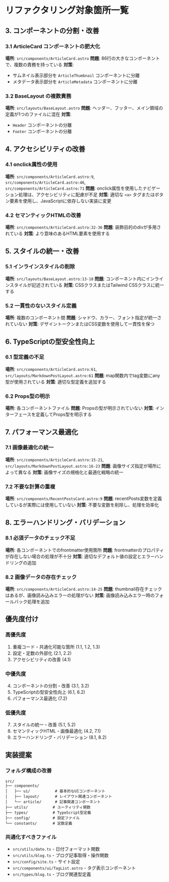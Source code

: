 # リファクタリング対象箇所一覧

## 3. コンポーネントの分割・改善

### 3.1 ArticleCard コンポーネントの肥大化
**場所**: `src/components/ArticleCard.astro`
**問題**: 86行の大きなコンポーネントで、複数の責務を持っている
**対策**: 
- サムネイル表示部分を `ArticleThumbnail` コンポーネントに分離
- メタデータ表示部分を `ArticleMetadata` コンポーネントに分離

### 3.2 BaseLayout の複数責務
**場所**: `src/layouts/BaseLayout.astro`
**問題**: ヘッダー、フッター、メイン領域の定義が1つのファイルに混在
**対策**: 
- `Header` コンポーネントの分離
- `Footer` コンポーネントの分離

## 4. アクセシビリティの改善

### 4.1 onclick属性の使用
**場所**: `src/components/ArticleCard.astro:9`, `src/components/ArticleCard.astro:46`, `src/components/ArticleCard.astro:71`
**問題**: onclick属性を使用したナビゲーション処理は、アクセシビリティに配慮が不足
**対策**: 適切な `<a>` タグまたはボタン要素を使用し、JavaScriptに依存しない実装に変更

### 4.2 セマンティックHTMLの改善
**場所**: `src/components/ArticleCard.astro:32-36`
**問題**: 装飾目的のdivが多用されている
**対策**: より意味のあるHTML要素を使用する

## 5. スタイルの統一・改善

### 5.1 インラインスタイルの削除
**場所**: `src/layouts/BaseLayout.astro:13-18`
**問題**: コンポーネント内にインラインスタイルが記述されている
**対策**: CSSクラスまたはTailwind CSSクラスに統一する

### 5.2 一貫性のないスタイル定義
**場所**: 複数のコンポーネント間
**問題**: シャドウ、カラー、フォント指定が統一されていない
**対策**: デザイントークンまたはCSS変数を使用して一貫性を保つ

## 6. TypeScriptの型安全性向上

### 6.1 型定義の不足
**場所**: `src/components/ArticleCard.astro:61`, `src/layouts/MarkdownPostLayout.astro:61`
**問題**: map関数内でtag変数にany型が使用されている
**対策**: 適切な型定義を追加する

### 6.2 Props型の明示
**場所**: 各コンポーネントファイル
**問題**: Propsの型が明示されていない
**対策**: インターフェースを定義してProps型を明示する

## 7. パフォーマンス最適化

### 7.1 画像最適化の統一
**場所**: `src/components/ArticleCard.astro:15-21`, `src/layouts/MarkdownPostLayout.astro:16-23`
**問題**: 画像サイズ指定が場所によって異なる
**対策**: 画像サイズの規格化と最適化戦略の統一

### 7.2 不要な計算の重複
**場所**: `src/components/RecentPostsCard.astro:9`
**問題**: recentPosts変数を定義しているが実際には使用していない
**対策**: 不要な変数を削除し、処理を効率化

## 8. エラーハンドリング・バリデーション

### 8.1 必須データのチェック不足
**場所**: 各コンポーネントでのfrontmatter使用箇所
**問題**: frontmatterのプロパティが存在しない場合の処理が不十分
**対策**: 適切なデフォルト値の設定とエラーハンドリングの追加

### 8.2 画像データの存在チェック
**場所**: `src/components/ArticleCard.astro:14-25`
**問題**: thumbnail存在チェックはあるが、画像読み込みエラーの処理がない
**対策**: 画像読み込みエラー時のフォールバック処理を追加

## 優先度付け

### 高優先度
1. 重複コード・共通化可能な箇所 (1.1, 1.2, 1.3)
2. 設定・定数の外部化 (2.1, 2.2)
3. アクセシビリティの改善 (4.1)

### 中優先度
4. コンポーネントの分割・改善 (3.1, 3.2)
5. TypeScriptの型安全性向上 (6.1, 6.2)
6. パフォーマンス最適化 (7.2)

### 低優先度
7. スタイルの統一・改善 (5.1, 5.2)
8. セマンティックHTML・画像最適化 (4.2, 7.1)
9. エラーハンドリング・バリデーション (8.1, 8.2)

## 実装提案

### フォルダ構成の改善
```
src/
├── components/
│   ├── ui/           # 基本的なUIコンポーネント
│   ├── layout/       # レイアウト関連コンポーネント
│   └── article/      # 記事関連コンポーネント
├── utils/           # ユーティリティ関数
├── types/           # TypeScript型定義
├── config/          # 設定ファイル
└── constants/       # 定数定義
```

### 共通化すべきファイル
- `src/utils/date.ts` - 日付フォーマット関数
- `src/utils/blog.ts` - ブログ記事取得・操作関数
- `src/config/site.ts` - サイト設定
- `src/components/ui/TagList.astro` - タグ表示コンポーネント
- `src/types/blog.ts` - ブログ関連型定義
